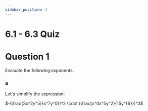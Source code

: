 ```yaml
---
sidebar_position: 4
---
```


# 6.1 - 6.3 Quiz


# Question 1

Evaluate the following exponents.

### a


Let's simplify the expression:

$-(\frac{3x^2y^5}{x^7y^0})^2 \cdot (\frac{x^0x^5y^2}{15y^{6}})^3$
